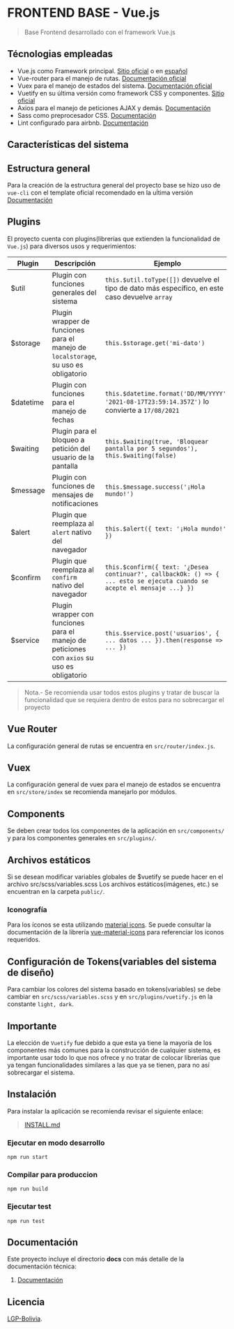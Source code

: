 # FRONTEND BASE - Vue.js

> Base Frontend desarrollado con el framework Vue.js

## Técnologias empleadas
- Vue.js como Framework principal. [Sitio oficial](https://vuejs.org/) o en [español](https://es-vuejs.github.io/vuejs.org/)
- Vue-router para el manejo de rutas. [Documentación oficial](https://router.vuejs.org/)
- Vuex para el manejo de estados del sistema. [Documentación oficial](https://vuex.vuejs.org)
- Vuetify en su última versión como framework CSS y componentes. [Sitio oficial](https://vuetifyjs.com/)
- Axios para el manejo de peticiones AJAX y demás. [Documentación](https://github.com/mzabriskie/axios)
- Sass como preprocesador CSS. [Documentación](http://sass-lang.com/)
- Lint configurado para airbnb. [Documentación](https://github.com/airbnb/javascript)

## Características del sistema

## Estructura general
Para la creación de la estructura general del proyecto base se hizo uso de `vue-cli` con el template oficial recomendado en la uĺtima versión [Documentación](https://cli.vuejs.org/)

## Plugins
El proyecto cuenta con plugins(librerías que extienden la funcionalidad de `Vue.js`) para diversos usos y requerimientos:

Plugin | Descripción | Ejemplo |
--- | --- | --- |
$util | Plugin con funciones generales del sistema | `this.$util.toType([])` devuelve el tipo de dato más específico, en este caso devuelve `array` |
$storage | Plugin wrapper de funciones para el manejo de `localstorage`, su uso es obligatorio | `this.$storage.get('mi-dato')` |
$datetime | Plugin con funciones para el manejo de fechas | `this.$datetime.format('DD/MM/YYYY', '2021-08-17T23:59:14.357Z')` lo convierte a `17/08/2021` |
$waiting | Plugin para el bloqueo a petición del usuario de la pantalla | `this.$waiting(true, 'Bloquear pantalla por 5 segundos'), this.$waiting(false)` |
$message | Plugin con funciones de mensajes de notificaciones | `this.$message.success('¡Hola mundo!')` |
$alert | Plugin que reemplaza al `alert` nativo del navegador | `this.$alert({ text: '¡Hola mundo!' })` |
$confirm | Plugin que reemplaza al `confirm` nativo del navegador | `this.$confirm({ text: '¿Desea continuar?', callbackOk: () => { ... esto se ejecuta cuando se acepte el mensaje ...} })` |
$service | Plugin wrapper con funciones para el manejo de peticiones con `axios` su uso es obligatorio | `this.$service.post('usuarios', { ... datos ... }).then(response => { ... })` |

> Nota.- Se recomienda usar todos estos plugins y tratar de buscar la funcionalidad que se requiera dentro de estos para no sobrecargar el proyecto

## Vue Router
La configuración general de rutas se encuentra en `src/router/index.js`.

## Vuex
La configuración general de vuex para el manejo de estados se encuentra en `src/store/index` se recomienda manejarlo por módulos.

## Components
Se deben crear todos los componentes de la aplicación en `src/components/` y para los componentes generales en `src/plugins/`.

## Archivos estáticos
Si se desean modificar variables globales de $vuetify se puede hacer en el archivo src/scss/variables.scss 
Los archivos estáticos(imágenes, etc.) se encuentran en la carpeta `public/`.

### Iconografía

Para los íconos se esta utilizando [material icons](https://fonts.google.com/icons). Se puede consultar la documentación de la librería [vue-material-icons](https://www.npmjs.com/package/@dbetka/vue-material-icons) para referenciar los iconos requeridos.

## Configuración de Tokens(variables del sistema de diseño)
Para cambiar los colores del sistema basado en tokens(variables) se debe cambiar en `src/scss/variables.scss` y en `src/plugins/vuetify.js` en la constante `light, dark`.

## Importante
La elección de `Vuetify` fue debido a que esta ya tiene la mayoría de los componentes más comunes para la construcción de cualquier sistema, es importante usar todo lo que nos ofrece y no tratar de colocar librerías que ya tengan funcionalidades similares a las que ya se tienen, para no así sobrecargar el sistema.

## Instalación
Para instalar la aplicación se recomienda revisar el siguiente enlace:

> [INSTALL.md](INSTALL.md)


### Ejecutar en modo desarrollo
```
npm run start
```

### Compilar para produccion
```
npm run build
```

### Ejecutar test
```
npm run test
```

## Documentación
Este proyecto incluye el directorio **docs** con más detalle de la documentación técnica:
1. [Documentación](docs/analisis/README.md)

## Licencia

[LGP-Bolivia](LICENSE).
